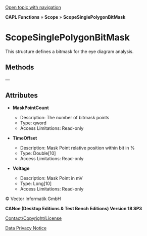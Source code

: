 [Open topic with navigation](../../../../../CANoeDEFamily.htm#Topics/CAPLFunctions/Scope/Classes/CAPLFunctionScopeSinglePolygonBitMask.md)

**CAPL Functions** » **Scope** » **ScopeSinglePolygonBitMask**

# ScopeSinglePolygonBitMask

This structure defines a bitmask for the eye diagram analysis.

## Methods

—

## Attributes

- **MaskPointCount**
  - Description: The number of bitmask points
  - Type: qword
  - Access Limitations: Read-only

- **TimeOffset**
  - Description: Mask Point relative position within bit in %
  - Type: Double[10]
  - Access Limitations: Read-only

- **Voltage**
  - Description: Mask Point in mV
  - Type: Long[10]
  - Access Limitations: Read-only

© Vector Informatik GmbH

**CANoe (Desktop Editions & Test Bench Editions) Version 18 SP3**

[Contact/Copyright/License](../../../Shared/ContactCopyrightLicense.md)

[Data Privacy Notice](https://www.vector.com/int/en/company/get-info/privacy-policy/)
